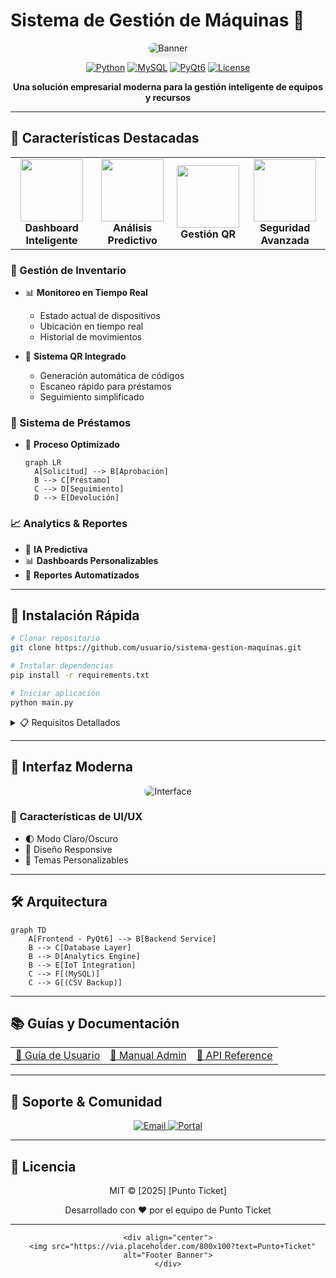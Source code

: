 # Sistema de Gestión de Máquinas 🚀
<div align="center">
  <img src="https://via.placeholder.com/1200x400?text=Sistema+de+Gestion+Inteligente" alt="Banner" style="border-radius: 10px; box-shadow: 0 4px 8px rgba(0,0,0,0.1);">

  [![Python](https://img.shields.io/badge/Python-3.8+-blue.svg?style=for-the-badge&logo=python&logoColor=white)](https://www.python.org)
  [![MySQL](https://img.shields.io/badge/MySQL-8.0+-00758F.svg?style=for-the-badge&logo=mysql&logoColor=white)](https://www.mysql.com)
  [![PyQt6](https://img.shields.io/badge/PyQt-6.0+-41CD52.svg?style=for-the-badge&logo=qt&logoColor=white)](https://www.qt.io)
  [![License](https://img.shields.io/badge/License-MIT-yellow.svg?style=for-the-badge)](LICENSE)
</div>

<p align="center">
  <b>Una solución empresarial moderna para la gestión inteligente de equipos y recursos</b>
</p>

---

## 🌟 Características Destacadas

<div align="center">
  <table>
    <tr>
      <td align="center">
        <img src="https://via.placeholder.com/150?text=Dashboard" width="100px;" alt=""/>
        <br />
        <b>Dashboard Inteligente</b>
      </td>
      <td align="center">
        <img src="https://via.placeholder.com/150?text=Analytics" width="100px;" alt=""/>
        <br />
        <b>Análisis Predictivo</b>
      </td>
      <td align="center">
        <img src="https://via.placeholder.com/150?text=QR" width="100px;" alt=""/>
        <br />
        <b>Gestión QR</b>
      </td>
      <td align="center">
        <img src="https://via.placeholder.com/150?text=Security" width="100px;" alt=""/>
        <br />
        <b>Seguridad Avanzada</b>
      </td>
    </tr>
  </table>
</div>

### 🎯 Gestión de Inventario
- 📊 **Monitoreo en Tiempo Real**
  - Estado actual de dispositivos
  - Ubicación en tiempo real
  - Historial de movimientos

- 📱 **Sistema QR Integrado**
  - Generación automática de códigos
  - Escaneo rápido para préstamos
  - Seguimiento simplificado

### 🔄 Sistema de Préstamos
- 🎯 **Proceso Optimizado**
  ```mermaid
  graph LR
    A[Solicitud] --> B[Aprobación]
    B --> C[Préstamo]
    C --> D[Seguimiento]
    D --> E[Devolución]
  ```

### 📈 Analytics & Reportes
- 🧠 **IA Predictiva**
- 📊 **Dashboards Personalizables**
- 📑 **Reportes Automatizados**

---

## 🚀 Instalación Rápida

```bash
# Clonar repositorio
git clone https://github.com/usuario/sistema-gestion-maquinas.git

# Instalar dependencias
pip install -r requirements.txt

# Iniciar aplicación
python main.py
```

<details>
<summary>📋 Requisitos Detallados</summary>

### Hardware Recomendado
- 💻 **CPU**: Intel Core i5+
- 🧠 **RAM**: 8GB+
- 💾 **Almacenamiento**: 500MB+

### Software Necesario
- 🖥️ Windows 10/11
- 🐍 Python 3.8+
- 🗄️ MySQL 8.0+

</details>

---

## 🎨 Interfaz Moderna

<div align="center">
  <img src="https://via.placeholder.com/800x400?text=Modern+Interface" alt="Interface" style="border-radius: 10px;">
</div>

### 🎯 Características de UI/UX
- 🌓 Modo Claro/Oscuro
- 📱 Diseño Responsive
- 🎨 Temas Personalizables

---

## 🛠️ Arquitectura

```mermaid
graph TD
    A[Frontend - PyQt6] --> B[Backend Service]
    B --> C[Database Layer]
    B --> D[Analytics Engine]
    B --> E[IoT Integration]
    C --> F[(MySQL)]
    C --> G[(CSV Backup)]
```

---

## 📚 Guías y Documentación

<div align="center">
  <table>
    <tr>
      <td align="center">
        <a href="docs/user-guide.md">
          📘 Guía de Usuario
        </a>
      </td>
      <td align="center">
        <a href="docs/admin-guide.md">
          📗 Manual Admin
        </a>
      </td>
      <td align="center">
        <a href="docs/api-docs.md">
          📙 API Reference
        </a>
      </td>
    </tr>
  </table>
</div>

---

## 🤝 Soporte & Comunidad

<div align="center">
  <a href="mailto:soporte@puntoticket.com">
    <img src="https://img.shields.io/badge/Email-Soporte-blue?style=for-the-badge&logo=microsoft-outlook" alt="Email">
  </a>
  <a href="https://soporte.puntoticket.com">
    <img src="https://img.shields.io/badge/Portal-Soporte-green?style=for-the-badge&logo=windows" alt="Portal">
  </a>
</div>

---

## 📜 Licencia

<div align="center">
  
  MIT © [2025] [Punto Ticket]
  
  Desarrollado con ❤️ por el equipo de Punto Ticket
</div>

---
<div align="center">

```ascii
<div align="center">
  <img src="https://via.placeholder.com/800x100?text=Punto+Ticket" alt="Footer Banner">
</div>
